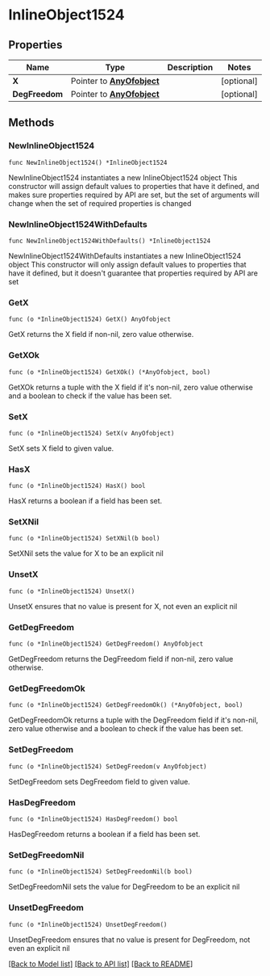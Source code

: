 # InlineObject1524

## Properties

Name | Type | Description | Notes
------------ | ------------- | ------------- | -------------
**X** | Pointer to [**AnyOfobject**](anyOf&lt;object&gt;.md) |  | [optional] 
**DegFreedom** | Pointer to [**AnyOfobject**](anyOf&lt;object&gt;.md) |  | [optional] 

## Methods

### NewInlineObject1524

`func NewInlineObject1524() *InlineObject1524`

NewInlineObject1524 instantiates a new InlineObject1524 object
This constructor will assign default values to properties that have it defined,
and makes sure properties required by API are set, but the set of arguments
will change when the set of required properties is changed

### NewInlineObject1524WithDefaults

`func NewInlineObject1524WithDefaults() *InlineObject1524`

NewInlineObject1524WithDefaults instantiates a new InlineObject1524 object
This constructor will only assign default values to properties that have it defined,
but it doesn't guarantee that properties required by API are set

### GetX

`func (o *InlineObject1524) GetX() AnyOfobject`

GetX returns the X field if non-nil, zero value otherwise.

### GetXOk

`func (o *InlineObject1524) GetXOk() (*AnyOfobject, bool)`

GetXOk returns a tuple with the X field if it's non-nil, zero value otherwise
and a boolean to check if the value has been set.

### SetX

`func (o *InlineObject1524) SetX(v AnyOfobject)`

SetX sets X field to given value.

### HasX

`func (o *InlineObject1524) HasX() bool`

HasX returns a boolean if a field has been set.

### SetXNil

`func (o *InlineObject1524) SetXNil(b bool)`

 SetXNil sets the value for X to be an explicit nil

### UnsetX
`func (o *InlineObject1524) UnsetX()`

UnsetX ensures that no value is present for X, not even an explicit nil
### GetDegFreedom

`func (o *InlineObject1524) GetDegFreedom() AnyOfobject`

GetDegFreedom returns the DegFreedom field if non-nil, zero value otherwise.

### GetDegFreedomOk

`func (o *InlineObject1524) GetDegFreedomOk() (*AnyOfobject, bool)`

GetDegFreedomOk returns a tuple with the DegFreedom field if it's non-nil, zero value otherwise
and a boolean to check if the value has been set.

### SetDegFreedom

`func (o *InlineObject1524) SetDegFreedom(v AnyOfobject)`

SetDegFreedom sets DegFreedom field to given value.

### HasDegFreedom

`func (o *InlineObject1524) HasDegFreedom() bool`

HasDegFreedom returns a boolean if a field has been set.

### SetDegFreedomNil

`func (o *InlineObject1524) SetDegFreedomNil(b bool)`

 SetDegFreedomNil sets the value for DegFreedom to be an explicit nil

### UnsetDegFreedom
`func (o *InlineObject1524) UnsetDegFreedom()`

UnsetDegFreedom ensures that no value is present for DegFreedom, not even an explicit nil

[[Back to Model list]](../README.md#documentation-for-models) [[Back to API list]](../README.md#documentation-for-api-endpoints) [[Back to README]](../README.md)


